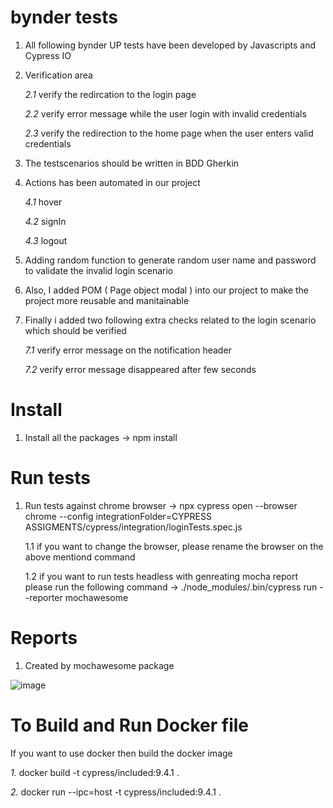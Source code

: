 # bynder tests 
1. All following bynder UP tests have been developed by Javascripts and Cypress IO 

2. Verification area

     *2.1* verify the redircation to the login page 
 
     *2.2* verify error message while the user login with invalid credentials 
 
     *2.3* verify the redirection to the home page when the user enters valid credentials 

3. The testscenarios should be written in BDD Gherkin

4. Actions has been automated in our project
  
   *4.1* hover
 
   *4.2* signIn 
 
   *4.3* logout
 
5. Adding random function to generate random user name and password to validate the invalid login scenario 

6. Also, I added POM ( Page object modal ) into our project to make the project more reusable and manitainable 
7. Finally i added two following extra checks related to the login scenario which should be verified
  
      *7.1* verify error message on the notification header
  
      *7.2* verify error message disappeared after few seconds
# Install 
  1. Install all the packages -> npm install
# Run tests
  1. Run tests against chrome browser -> npx cypress open --browser chrome --config integrationFolder=CYPRESS ASSIGMENTS/cypress/integration/loginTests.spec.js
  
        1.1 if you want to change the browser, please rename the browser on the above mentiond command
        
        1.2 if you want to run tests headless with genreating mocha report please run the following command
                -> ./node_modules/.bin/cypress run --reporter mochawesome

# Reports
1. Created by mochawesome package  

![image](https://user-images.githubusercontent.com/20645322/153772159-cef177a8-5ba8-475b-8acc-d9db46b775ff.png)
  

# To Build and Run Docker file
If you want to use docker then build the docker image

*1.* docker build -t cypress/included:9.4.1 .

*2.* docker run --ipc=host -t cypress/included:9.4.1 .


